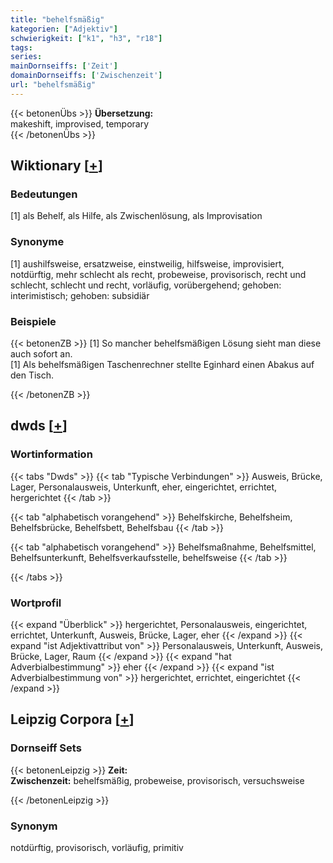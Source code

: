 ```yaml
---
title: "behelfsmäßig"
kategorien: ["Adjektiv"]
schwierigkeit: ["k1", "h3", "r18"]
tags:
series:
mainDornseiffs: ['Zeit']
domainDornseiffs: ['Zwischenzeit']
url: "behelfsmäßig"
---
```


{{< betonenÜbs >}}
**Übersetzung:**  
makeshift, improvised, temporary  
{{< /betonenÜbs >}}

## Wiktionary [[+](https://de.wiktionary.org/wiki/behelfsmäßig)]

### Bedeutungen
[1] als Behelf, als Hilfe, als Zwischenlösung, als Improvisation  

### Synonyme
[1] aushilfsweise, ersatzweise, einstweilig, hilfsweise, improvisiert, notdürftig, mehr schlecht als recht, probeweise, provisorisch, recht und schlecht, schlecht und recht, vorläufig, vorübergehend; gehoben: interimistisch; gehoben: subsidiär  

### Beispiele
{{< betonenZB >}}
[1] So mancher behelfsmäßigen Lösung sieht man diese auch sofort an.  
[1] Als behelfsmäßigen Taschenrechner stellte Eginhard einen Abakus auf den Tisch.  

{{< /betonenZB >}}


## dwds [[+](https://www.dwds.de/wb/behelfsmäßig)]

### Wortinformation
{{< tabs "Dwds" >}}
{{< tab "Typische Verbindungen" >}}
Ausweis, Brücke, Lager, Personalausweis, Unterkunft, eher, eingerichtet, errichtet, hergerichtet
{{< /tab >}}

{{< tab "alphabetisch vorangehend" >}}
Behelfskirche, Behelfsheim, Behelfsbrücke, Behelfsbett, Behelfsbau
{{< /tab >}}

{{< tab "alphabetisch vorangehend" >}}
Behelfsmaßnahme, Behelfsmittel, Behelfsunterkunft, Behelfsverkaufsstelle, behelfsweise
{{< /tab >}}

{{< /tabs >}}

### Wortprofil
{{< expand "Überblick" >}} hergerichtet, Personalausweis, eingerichtet, errichtet, Unterkunft, Ausweis, Brücke, Lager, eher {{< /expand >}}
{{< expand "ist Adjektivattribut von" >}} Personalausweis, Unterkunft, Ausweis, Brücke, Lager, Raum {{< /expand >}}
{{< expand "hat Adverbialbestimmung" >}} eher {{< /expand >}}
{{< expand "ist Adverbialbestimmung von" >}} hergerichtet, errichtet, eingerichtet {{< /expand >}}

## Leipzig Corpora [[+](https://corpora.uni-leipzig.de/en/res?word=behelfsmäßig&corpusId=deu_newscrawl-public_2018)]

### Dornseiff Sets
{{< betonenLeipzig >}}
**Zeit:**  
**Zwischenzeit:** behelfsmäßig, probeweise, provisorisch, versuchsweise  

{{< /betonenLeipzig >}}

### Synonym
notdürftig, provisorisch, vorläufig, primitiv

